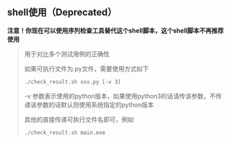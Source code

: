 ## shell使用（Deprecated）

**注意！你现在可以使用序列检查工具替代这个shell脚本，这个shell脚本不再推荐使用**

>用于对比多个测试用例的正确性
>
>如果可执行文件为.py文件，需要使用方式如下
>
>```bash
>./check_result.sh xxx.py [-v 3]
>```
>
>-v 参数表示使用的python版本，如果使用python3的话请传该参数，不传递该参数的话默认则使用系统指定的python版本
>
>其他的直接传递可执行文件名即可，例如
>
>```bash
>./check_result.sh main.exe
>```
>

